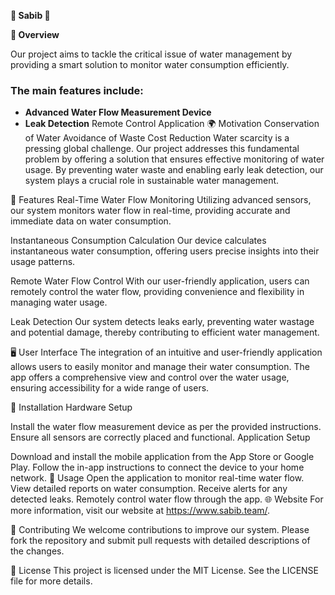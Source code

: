 **🌊 Sabib 🌊**

**📜 Overview**

Our project aims to tackle the critical issue of water management by providing a smart solution to monitor water consumption efficiently. 

### The main features include:

- **Advanced Water Flow Measurement Device**
- **Leak Detection**
Remote Control Application
🌍 Motivation
Conservation of Water
Avoidance of Waste
Cost Reduction
Water scarcity is a pressing global challenge. Our project addresses this fundamental problem by offering a solution that ensures effective monitoring of water usage. By preventing water waste and enabling early leak detection, our system plays a crucial role in sustainable water management.

🚀 Features
Real-Time Water Flow Monitoring
Utilizing advanced sensors, our system monitors water flow in real-time, providing accurate and immediate data on water consumption.

Instantaneous Consumption Calculation
Our device calculates instantaneous water consumption, offering users precise insights into their usage patterns.

Remote Water Flow Control
With our user-friendly application, users can remotely control the water flow, providing convenience and flexibility in managing water usage.

Leak Detection
Our system detects leaks early, preventing water wastage and potential damage, thereby contributing to efficient water management.

🖥️ User Interface
The integration of an intuitive and user-friendly application allows users to easily monitor and manage their water consumption. The app offers a comprehensive view and control over the water usage, ensuring accessibility for a wide range of users.

🔧 Installation
Hardware Setup

Install the water flow measurement device as per the provided instructions.
Ensure all sensors are correctly placed and functional.
Application Setup

Download and install the mobile application from the App Store or Google Play.
Follow the in-app instructions to connect the device to your home network.
📱 Usage
Open the application to monitor real-time water flow.
View detailed reports on water consumption.
Receive alerts for any detected leaks.
Remotely control water flow through the app.
🌐 Website
For more information, visit our website at https://www.sabib.team/.

🤝 Contributing
We welcome contributions to improve our system. Please fork the repository and submit pull requests with detailed descriptions of the changes.

📝 License
This project is licensed under the MIT License. See the LICENSE file for more details.
